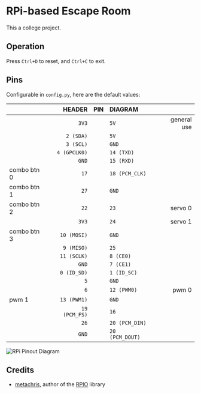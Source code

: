 # RPi-based Escape Room
This a college project.

## Operation
Press `Ctrl+D` to reset, and `Ctrl+C` to exit.

## Pins
Configurable in `config.py`, here are the default values:

|             | |        HEADER | PIN | DIAGRAM         | |             |
|:------------|-|--------------:|:---:|:----------------|-|------------:|
|             | |         `3V3` |     | `5V`            | | general use |
|             | |     `2 (SDA)` |     | `5V`            | |             |
|             | |     `3 (SCL)` |     | `GND`           | |             |
|             | |  `4 (GPCLK0)` |     | `14 (TXD)`      | |             |
|             | |         `GND` |     | `15 (RXD)`      | |             |
| combo btn 0 | |          `17` |     | `18 (PCM_CLK)`  | |             |
| combo btn 1 | |          `27` |     | `GND`           | |             |
| combo btn 2 | |          `22` |     | `23`            | | servo 0     |
|             | |         `3V3` |     | `24`            | | servo 1     |
| combo btn 3 | |   `10 (MOSI)` |     | `GND`           | |             |
|             | |    `9 (MISO)` |     | `25`            | |             |
|             | |   `11 (SCLK)` |     | `8 (CE0)`       | |             |
|             | |         `GND` |     | `7 (CE1)`       | |             |
|             | |   `0 (ID_SD)` |     | `1 (ID_SC)`     | |             |
|             | |           `5` |     | `GND`           | |             |
|             | |           `6` |     | `12 (PWM0)`     | | pwm 0       |
| pwm 1       | |   `13 (PWM1)` |     | `GND`           | |             |
|             | | `19 (PCM_FS)` |     | `16`            | |             |
|             | |          `26` |     | `20 (PCM_DIN)`  | |             |
|             | |         `GND` |     | `20 (PCM_DOUT)` | |             |

![RPi Pinout Diagram](https://www.raspberrypi.com/documentation/computers/images/GPIO-Pinout-Diagram-2.png)

## Credits
- [metachris](https://github.com/metachris), author of the [RPIO](https://github.com/metachris/RPIO) library
